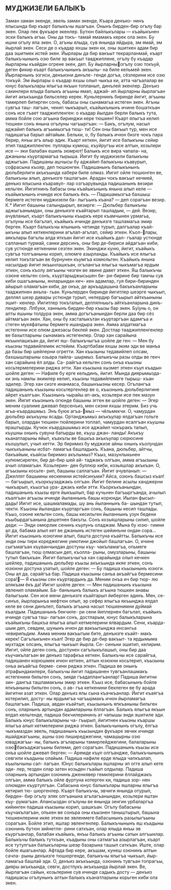 ## МУДЖИЗЕЛИ БАЛЫКЪ

Заман заман экенде, эвель заман экенде, Къара денъиз- нинъ ялысында бир къарт балыкъчы яшагъан. Онынъ бирден-бир огълу бар экен. Олар пек фукъаре экенлер. Бутюн байлыкълары — къайыкънен эски балыкъ агъы. Оны да токъ- тамай ямамакъ керек ола экен. Бу ишни огълу япа экен. О, агъны ялыда, сув янында яйдыра, эм ямай, эм йырлай экен. Сеси де о къадар яхшы экен ки, оны эшиткен адам бир даа эшитмек истей экен. Йырлары да бир вакъыт текрарланмай, къарт балыкъчынынъ озю биле эр вакъыт тааджиплене, огълу бу къадар йырларны къайдан огрене экен, деп. Бу йырларныогълу озю токъуй, деген фикир къарт балыкъчынынъ акъылы- на биле кельмей экен. Йырларнынъ эзгиси, денъизни динъле- генде догъа, сёзлерини исе озю токъуй. Эм йырлары о къадар яхшы олып чыкъа ки, атта чагъалалар ве юнус балыкълары ялыгъа якъын топланып, динълей экенлер.
Денъиз сакинлери ялыда балыкъ агъыны ямап, аджай- ип йырларны йырлагъан йигит акъкъында бильселер керек. Куньлернинъ биринде йигит, агъыны тамирлеп битирген сонъ, бабасы оны сынамагьа истеген экен. Агъны сувгъа таш- лагъан, чекип чыкъарып, къайыкънынъ ичине бошаткъан сонъ исе гъает тааджипленген: о къадар йылдан берли балыкъ тута, амма бойле сою агъына биринджи кере тюшкен! Къарт ялыгъа келип тюшкен сонъ янына огълуны чагъыргъан:
— Бакъ, огълум, насыл аджайип балыкъ агъымызгъа тюш- ти! Сен оны бакъып тур, мен исе падишагьа барып айтайым. Бельки, о, бу балыкъ ичюн бизге чокъ пара берир, янъы агъ алыр эдик.
Къарт кеткен, йигит исе балыкъны сейир этип тааджипленген: пуллары кумюш, къуйругъы исе алтын, козьлери исе — эки балабан ешиль зюмрют! Балыкъ исе вира чапала- на, джаныны къуртармагъа тырыша. Йигит бу муджизели балыкъны аджыгъан. Падишаны ашчысы бу аджайип балыкъны къавурып, софрасына къояр, деп тюшюнген. Падишанынъ балыкънынъ дюльберлиги акъкъында хабери биле олмаз. Иигит ойле тюшюнген ве, балыкъны алып, денъизге ташлагъан.
Арадан чокъ вакъыт кечмей, денъиз ялысына къаравул- лар озгъарувында падишанынъ везири кельген. Йигитнинъ бабасы оны къайыкънынъ янына алып келе — къайыкънынъ ичинде исе балыкъ ёкъ.
— Падишамызгъа бахшыш бермеге истеген муджизели ба- лыгъынъ къана? — деп сорагъан везир.
К.*
Иигит башыны салындырып, везирге:
— Дюльбер балыкъны аджыгъанымдан, оны денъизге къайтарып ташладым, — дей. Везир, ачувланып, къарт балыкъчыны къыркъ кере къамчынен урмагьа, огълуны исе багълап, къайыкъ ичинде денъизге ташламагьа эмир берген.
Къарт балыкъчы ялынынъ четинде турып, далгъалар къай- ыкъны алып кеткенлерини агълап-агълап, сейир эткен. Къол-лары, аякълары багълы алда яткъан йигит исе къайыкъ дал- гъалар устюнде салланып турмай, санки дерсинъ, оны бир де-бириси айдагъан киби, сув устюнде кеткенини сезген экен. Экинджи куню, йигит, къайыкъ сувгъа толгъаныны корип, олюмге азырланды. Къайыкъ исе ялыгъа келип токътагъан ве бурнунен къумгъа комюльген. Къайыкъ янына насылдыр йигит якъынлашкъан, огълангъа ялыгъа чыкъмагъа ярдым эткен, сонъ къолу аягъыны чезген ве эвине давет эткен.
Яш балыкъчы озюне кельген сонъ, къуртарыджысьшен би- ри-бирине бир тамчы сув киби ошагъаныны, янларындан кеч- кен адамлар, гуя бири-биринден айырып оламагъан киби, де онъа, де аркъадашына бакъкъанларыны тааджипнен анъла- гьан. Куньлерден биринде йигитлер шеэрге чыкъып, деллял шеэр дивары устюнде турып, нелердир багъырып айткъыныны эшит- кенлер. Йигитлер токъталып, деллялныьгь айткъанларына динъ- лендилер. Ллбуки, ханнынъ бирден-бир къызы бар экен. Буїунь о, он алты яшыны толдура экен, амма догъгъанындан берли даа бир сёз айтмагъан экен. Хан, оны бу хасталыкътан къуртаргъан адамгъа и стеген мукяфатыны бермеге ишандыра экен. Амма алдатмагъа истегенни исе олюм джезасы беклей экен.
Достлар тааджипленгенлер ве бахытларыны сынамакъ истегенлер. Олар хан сарайына якъынлашкъан да, йигит яш- балыкъчыгъа шойле де ген:
— Мен бу къызны тедавийлемек истейим. Къартбабам яхшы эким эди ве манъа да базы бир шейлерни огретти. Хан къызыны тедавийлеп олсам, бахшышларыны озьара пайла- шырмыз.
Балыкъчы разы олды ве генч хан сарайына ёл алды. Са- райгъа кельген сонъ онъа къызны косьтермелерини риджа этти. Хан къызына хызмет эткен къул къадын шойле деген:
— Нафиле бу ерге кельдинъ, йигит. Мында диярымызда- ки энъ намлы экимлер келип, къызны тедавийлемеге тырыш- къан эдилер. Эгер хан сизге инанмаса, башынъызны кесер.
Огълангъа падишанынъ къызыны косьтергенлер ве о, къызнынъ дюльберлигине айрет къалгъан. Къызнынъ чырайы ап-акъ, козьлери исе пек мазун экен. Йигит къызнынъ огюнде башыны эгген ве шойле деген:
— Эгер меним суалиме джевап берсенъиз, мен сизни яхшы этерим. Биз учь агьа-къардашмыз. Энъ буюк агъа-мыз — чёльмекчи. О, чамурдан дюльбер акъкъуны ясады. Ортанджымыз акъкъулар ялдагъан гольге барып, олардан тюшкен тюйлерини топлап, чамурдан ясалгъан къушны яраштырды. Кучюк къардашымыз исе аджайип чокъракъ тапып, къушны онынъ сувуна батырды ве, къуш джан- ланды! Акъкъу кьанатларыны яйып, къакъты ве башкъа акъкъулар сюрюсине къошулып, учып кетти. Эр биримиз бу муджизе айны онынъ къолундан чыкъкъаныны исбат- ламагъа башладыкъ. Къана, дюльбер, айтчы, бакъайым, къайсы биримиз акълымыз?
Къыз, мазунлыкьнен кулюмсиреген, бир де-бир шей ай- таджакъ олгъан, амма агъызыны ачып оламагьан. Козьлерин- ден буллюр киби, козьяшлар акъкъан. О, агъызыны косьте- рип, башыны саллагъан. Йигит ачувланып:
— Джеллят башымны кескенини истейсинъми? Айса, озюнъ башсыз къал!— багъырып, къоркъузаджакъ олгъан.
Йигит белине асылы ханджерни чыкъарып, къызгъа ура- джакъ киби этти. Къоркъкъанындан, падишанынъ къызы ерге йыкъылып, бар кучьнен багъыргъанда, ачылып къалгъан агъызы ичинде йыланнынъ башы корюнди. Иылан фысыл- дады! Иигит исе, шашмаламады, шу ань йыланнынъ ба- шындан тутып, чекти. Къызны йыландан къуртаргъан сонъ, башыны кесип ташлады.
Къыз, озюне кельген сонъ, башы кесильген йыланнынъ узун бедени къыбырдагъанына дешетнен бакъты. Сонъ козьяшларыны силип, шойле деди:
— Энди омюрлик сенинъ къулунъ оладжам. Мына бу юзю- гимни ал да, бабама алып кет ве джанынъ истеген шейинъни ондан сора...
Йигит къызнынъ юзюгини алып, башта достуна къайтты. Балыкъчы исе энди оны тири кореджегине умютини джойып башлагъан. О, ичине сыгъмагъан къуванчындан достуны къу- чакъламагъа, опьмеге башлагъан, тюш олмасын деп, къолла- рыны, омузларыны, башыны тутып бакъкъан.
Йигит балыкъчыгъа хан сарайында олып кечкен шейлер, падишанынъ дюльбер къызы акъкъында икяе эткен, сонъ юзюкни достуна узатып, шойле деген:
— Бу падиша къызынынъ юзюги. Оны ал да, сарайгъа бар. Падиша къызыны санъа акъайгъа бермесини сора!— Я къызны сен къуртардынъ да. Меним онъа ич бир тюр- лю алякъам ёкъ да!
Иигит шойле деген:
— Мен падишанынъ къызына эвленип оламайым. Ба- банънынъ балыкъ агъына тюшкен анавы балыгъым. Сен исе мени денъизге къайтарып йиберген эдинъ. Мен, се- синъе, йырларынъа мефтюн олып, эр сефер ялыгъа якъынджа ялдап келе ве сени динълеп, балыкъ агъына насыл тюшкенимни дуймай къалдым. Падишанынъ бекчиле- ри сени йиплернен багълап, къайыкъ ичинде сувгъа таш- лагъан сонъ, достларым, юнус балыкъларына къайыкъны башкъа ялыгъа алып кетмелерини ялвардым. Сени, къарда- шым деп, севдим, шунынъ ичюн де вакъытынджа инсангьа чевирильдим. Амма меним вакъытым бите, денъизге къайт- макъ керек! Сагълыкънен къал! Эгер де бир де-бир вакъыт- та ярдымыма мухтадж олсанъ, ялыгъа чыкъып йырла. Се- синъни эшитип, келирим.
Иигит, ойле деген сонъ, достунен сагълыкълашып, оны бир даа къучакълагъан ве денъиз тарафкъа кеткен. Балыкъчы исе сарайгъа, падишанен корюшмек ичюн кеткен, алтын юзюкни косьтерип, къызыны онъа акъайгъа берме- сини риджа эткен. Падиша ве онынъ этрафындакилери, балыкъчы йигит падишанен тувгъанлашмакъ истегенини бильген сонъ, зияде гъадаплангъанлар! Падиша йигитни зин- дангъа ташламакъны эмир эткен.
Къыз исе, бабасынынъ бойле япкъаныны бильген сонъ, о ав- гъа кеткенини беклеген ве бу арада йигитни азат эткен. Олар денъиз ялы сына къачкъанлар. Йигит къаягъа котерилип, досту- ны ярдымгъа чагъырмакъ ичюн йырламагъа башлагъан.
Падиша, авдан къайтып, къызынынъ япкъаныны бильген сонъ, оларнынъ артындан адамларыны ёллагъан. Балыкъ ялыгъа якъын ялдап кельгенде, падиша бекчилерининъ ат чапышы энди эшитиле эди. Балыкъ юнус балыкъларыны ча- гъырып, йигитнен къызны къаршы ялыгъа алып кетмелерини риджа эткен.
Балыкъчынынъ огълу, ёлгъа чыкъмаздан эвель, падишанынъ къызындан фукъаре эвчик ичинде яшайджагъыны, ашны озю пиширеджегини, чамашырны озю юваджагъы- ны, балыкъ агъларыны тамирлейджегини, балаларыны озюбакъаджагъыны билеми, деп сорагъан. Падишанынъ къызы исе онъа шойле джевап берген:
— Аремде къул олгъандже, балыкъчынынъ севгили къадыны олайым.
Падиша нафиле ерде ялыда чапкъалап, къылычыны сал- лагъан. Юнус балыкълары яшларны эп огге алып кете эди- лер, тезден олар затен козьден гъайып олдылар. Падиша оларнынъ артындан озюнинъ дженкявер гемилерини ёллайджакъ олгъан, амма балыкъ ойле фуртуна котерген ки, падиша зор- нен олюмден къуртулгъан.
Сабасына юнус балыкълары яшларны ялыгъа кетирип тю- шюргенлер. Къарт балыкъчы, эвчиги янында отурып, бирден- бир огълу эляк олгъанына агълагъанындан, козьлери яштан къу- румагъан. Апансыздан огълуны ве янында зенгин урбаларгъа кийинген падиша къызыны корип, шашкъан. Огълу бабасыны къучакълагъан, опькен ве сонъра оны къызнен таныштырып, башына тюшкенлерини икяе эткен ве эвленмеге бабасынынъ разылыгъыны сорагъан. Бойле этип, яшлар эвленгенлер.
Балыкъчынынъ яш къадыны озюнинъ бутюн зийнетле- рини саткъан, олар ялыда янъы эв къургъанлар, балабан къайыкъ, янъы балыкъ агъыны сатын алгъынлар. Балыкъчы балыкъ туткъан, къадыны оны сатмагъа азырлагъан, къарт исе тутулгъан балыкъларны шеэр базарына ташып саткъан. Иште, олар бойле яшагьанлар.
Афтада бир кере, акъшам, кунеш озюнинъ алтын сачла- рыны денъизге тюшюргенде, балыкъчы ялыгъа чыкъып, йыр- ламагьа башлай эди. О, денъиз акъкъында, озюнинъ тувгъан топрагъы, дияры акъкъында, севги, достлукъ акъкъында йырлай экен. Ве, йырлагъан сайын, козьлерине сув ичинде садыкъ досту — денъиз падишасы огълунынъ алтын балыкъ къанатларыны корьген киби ола экен.
